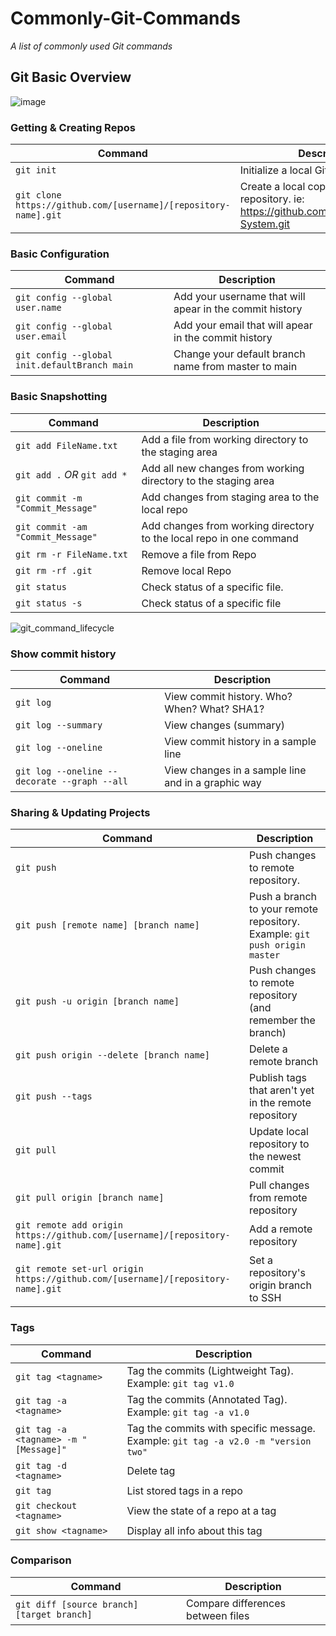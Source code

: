 # Commonly-Git-Commands

_A list of commonly used Git commands_

## Git Basic Overview

![image](https://user-images.githubusercontent.com/45972231/227616699-faf07340-bea4-4536-a53a-ce2d68b2db8e.png)

### Getting & Creating Repos

| Command | Description |
| ------- | ----------- |
| `git init` | Initialize a local Git repository |
| `git clone https://github.com/[username]/[repository-name].git` | Create a local copy of a remote repository. ie: https://github.com/AEM2025/Solar-System.git |

### Basic Configuration

| Command | Description |
| ------- | ----------- |
| `git config --global user.name` | Add your username that will apear in the commit history |
| `git config --global user.email` | Add your email that will apear in the commit history |
| `git config --global init.defaultBranch main` | Change your default branch name from master to main |

### Basic Snapshotting

| Command | Description |
| ------- | ----------- |
| `git add FileName.txt` | Add a file from working directory to the staging area |
| `git add .` _OR_ `git add *` | Add all new changes from working directory to the staging area |
| `git commit -m "Commit_Message"` | Add changes from staging area to the local repo |
| `git commit -am "Commit_Message"` | Add changes from working directory to the local repo in one command |
| `git rm -r FileName.txt` | Remove a file from Repo |
| `git rm -rf .git` | Remove local Repo |
| `git status` | Check status of a specific file. |
| `git status -s` | Check status of a specific file |


![git_command_lifecycle](https://user-images.githubusercontent.com/45972231/227614077-9e9b7a42-6393-437c-af6b-d71b40e6d363.png)


### Show commit history

| Command | Description |
| ------- | ----------- |
| `git log` | View commit history. Who? When? What? SHA1? |
| `git log --summary` | View changes (summary) |
| `git log --oneline` | View commit history in a sample line |
| `git log --oneline --decorate --graph --all` | View changes in a sample line and in a graphic way |


### Sharing & Updating Projects

| Command | Description |
| ------- | ----------- |
| `git push` | Push changes to remote repository. |
| `git push [remote name] [branch name]` | Push a branch to your remote repository. Example: `git push origin master` |
| `git push -u origin [branch name]` | Push changes to remote repository (and remember the branch) |
| `git push origin --delete [branch name]` | Delete a remote branch |
| `git push --tags` | Publish tags that aren't yet in the remote repository |
| `git pull` | Update local repository to the newest commit |
| `git pull origin [branch name]` | Pull changes from remote repository |
| `git remote add origin https://github.com/[username]/[repository-name].git` | Add a remote repository |
| `git remote set-url origin https://github.com/[username]/[repository-name].git` | Set a repository's origin branch to SSH |

### Tags

| Command | Description |
| ------- | ----------- |
| `git tag <tagname>` | Tag the commits (Lightweight Tag). Example: `git tag v1.0` |
| `git tag -a <tagname>` | Tag the commits (Annotated Tag). Example: `git tag -a v1.0` |
| `git tag -a <tagname> -m "[Message]"` | Tag the commits with specific message. Example: `git tag -a v2.0 -m "version two"` |
| `git tag -d <tagname>` | Delete tag |
| `git tag` | List stored tags in a repo |
| `git checkout <tagname>` | View the state of a repo at a tag |
| `git show <tagname>` | Display all info about this tag |


### Comparison

| Command | Description |
| ------- | ----------- |
| `git diff [source branch] [target branch]` | Compare differences between files |

